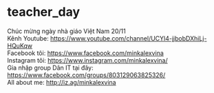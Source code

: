 # teacher_day
Chúc mừng ngày nhà giáo Việt Nam 20/11 <br>
Kênh Youtube: https://www.youtube.com/channel/UCYl4-jjbobDXhiLj-HQuKqw <br>
Facebook tôi: https://www.facebook.com/minkalexvina <br>
Instagram tôi: https://www.instagram.com/minkalexvina/ <br>
Gia nhập group Dân IT tại đây: https://www.facebook.com/groups/803129063825326/ <br>
All about me: http://iz.ag/minkalexvina <br>
